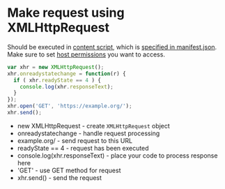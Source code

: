 # Make request using XMLHttpRequest

Should be executed in [content script](https://developer.chrome.com/docs/extensions/mv3/content_scripts/),
which is [specified in manifest.json](/chrome-extension/content_script).
Make sure to set [host permissions](/chrome-extension/host_permissions) you want to access.

```javascript
var xhr = new XMLHttpRequest();
xhr.onreadystatechange = function(r) {
  if ( xhr.readyState == 4 ) {
    console.log(xhr.responseText);
  }
});
xhr.open('GET', 'https://example.org/');
xhr.send();
```

- new XMLHttpRequest - create `XMLHttpRequest` object
- onreadystatechange - handle request processing
- example.org/ - send request to this URL
- readyState == 4 - request has been executed
- console.log(xhr.responseText) - place your code to process response here
- 'GET' - use GET method for request
- xhr.send() - send the request
